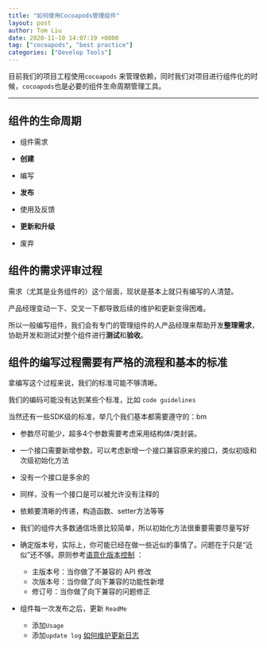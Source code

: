 ```yaml
---
title: "如何使用Cocoapods管理组件"
layout: post
author: Tom Liu
date: 2020-11-10 14:07:19 +0800
tag: ["cocoapods", "best practice"]
categories: ["Develop Tools"]
---
```




目前我们的项目工程使用`cocoapods` 来管理依赖，同时我们对项目进行组件化的时候，`cocoapods`也是必要的组件生命周期管理工具。


<!--more-->

---


## **组件的生命周期**

- 组件需求

- **创建**

- 编写

- **发布**

- 使用及反馈

- **更新和升级**

- 废弃



## 组件的需求评审过程



需求（尤其是业务组件的）这个层面，现状是基本上就只有编写的人清楚。

产品经理变动一下、交叉一下都导致后续的维护和更新变得困难。

所以一般编写组件，我们会有专门的管理组件的人产品经理来帮助开发**整理需求**，协助开发和测试对整个组件进行**测试**和**验收**。



## 组件的编写过程需要有严格的流程和基本的标准



拿编写这个过程来说，我们的标准可能不够清晰。

我们的编码可能没有达到某些个标准，比如   `code guidelines`

当然还有一些SDK级的标准，举几个我们基本都需要遵守的：bm 

- 参数尽可能少，超多4个参数需要考虑采用结构体/类封装。

- 一个接口需要新增参数，可以考虑新增一个接口兼容原来的接口，类似初级和次级初始化方法

- 没有一个接口是多余的

- 同样，没有一个接口是可以被允许没有注释的

- 依赖要清晰的传递，构造函数、setter方法等等

- 我们的组件大多数通信场景比较简单，所以初始化方法很重要需要尽量写好

- 确定版本号，实际上，你可能已经在做一些近似的事情了。问题在于只是“近似”还不够。原则参考[语意化版本控制](https://semver.org/lang/zh-CN/) ：

  - 主版本号：当你做了不兼容的 API 修改
  - 次版本号：当你做了向下兼容的功能性新增
  - 修订号：当你做了向下兼容的问题修正

- 组件每一次发布之后，更新  `ReadMe` 

  - 添加`Usage`
  - 添加`update log` [如何维护更新日志](https://keepachangelog.com/zh-CN/1.0.0/)

  